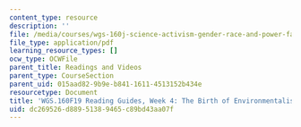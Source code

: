 ```yaml
---
content_type: resource
description: ''
file: /media/courses/wgs-160j-science-activism-gender-race-and-power-fall-2019/dc269526d88951389465c89bd43aa07f_MITWGS_160F19_Wk4ReadingGuide.pdf
file_type: application/pdf
learning_resource_types: []
ocw_type: OCWFile
parent_title: Readings and Videos
parent_type: CourseSection
parent_uid: 015aad82-9b9e-b841-1611-4513152b434e
resourcetype: Document
title: 'WGS.160F19 Reading Guides, Week 4: The Birth of Environmentalism'
uid: dc269526-d889-5138-9465-c89bd43aa07f
---
```

